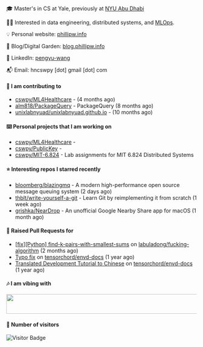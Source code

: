🎓 Master's in CS at Yale, previously at [NYU Abu Dhabi](https://nyuad.nyu.edu/en/)

🧑‍💻 Interested in data engineering, distributed systems, and [MLOps](https://dlab.berkeley.edu/news/what-mlops-introduction-world-machine-learning-operations).

💡 Personal website: [phillipw.info](https://phillipw.info/)

📓 Blog/Digital Garden: [blog.phillipw.info](https://blog.phillipw.info/)

🙌 LinkedIn: [pengyu-wang](https://www.linkedin.com/in/pengyu-wang/)

📬 Email: hncswpy [dot] gmail [dot] com

#### 🔭 I am contributing to

- [cswpy/ML4Healthcare](https://github.com/cswpy/ML4Healthcare) -  (4 months ago)
- [alm818/PackageQuery](https://github.com/alm818/PackageQuery) - PackageQuery (8 months ago)
- [unixlabnyuad/unixlabnyuad.github.io](https://github.com/unixlabnyuad/unixlabnyuad.github.io) -  (10 months ago)

#### ⌨️ Personal projects that I am working on

- [cswpy/ML4Healthcare](https://github.com/cswpy/ML4Healthcare) - 
- [cswpy/PublicKey](https://github.com/cswpy/PublicKey) - 
- [cswpy/MIT-6.824](https://github.com/cswpy/MIT-6.824) - Lab assignments for MIT 6.824 Distributed Systems

#### ⭐ Interesting repos I starred recently

- [bloomberg/blazingmq](https://github.com/bloomberg/blazingmq) - A modern high-performance open source message queuing system (2 days ago)
- [thblt/write-yourself-a-git](https://github.com/thblt/write-yourself-a-git) - Learn Git by reimplementing it from scratch (1 week ago)
- [grishka/NearDrop](https://github.com/grishka/NearDrop) - An unofficial Google Nearby Share app for macOS (1 month ago)

#### 🔨 Raised Pull Requests for

- [[fix][Python] find-k-pairs-with-smallest-sums](https://github.com/labuladong/fucking-algorithm/pull/1424) on [labuladong/fucking-algorithm](https://github.com/labuladong/fucking-algorithm) (2 months ago)
- [Typo fix](https://github.com/tensorchord/envd-docs/pull/73) on [tensorchord/envd-docs](https://github.com/tensorchord/envd-docs) (1 year ago)
- [Translated Development Tutorial to Chinese](https://github.com/tensorchord/envd-docs/pull/71) on [tensorchord/envd-docs](https://github.com/tensorchord/envd-docs) (1 year ago)

#### 🎶 I am vibing with
<img
	src="https://spotify-badge-opal.vercel.app/api/now-playing.svg"
	width="540"
	height="52"
/>

#### 🔢 Number of visitors
![Visitor Badge](https://visitor-badge.laobi.icu/badge?page_id=cswpy)

